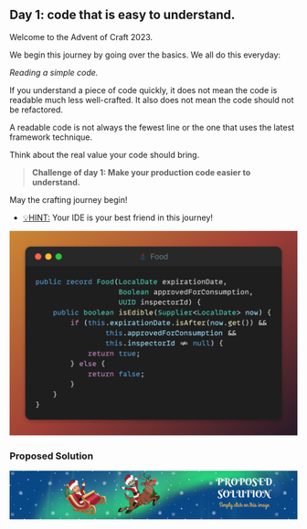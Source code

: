 ## Day 1: code that is easy to understand.

Welcome to the Advent of Craft 2023.

We begin this journey by going over the basics. 
We all do this everyday:

_Reading a simple code._ 

If you understand a piece of code quickly, 
it does not mean the code is readable much less well-crafted.
It also does not mean the code should not be refactored.

A readable code is not always the fewest line or the one 
that uses the latest framework technique.

Think about the real value your code should bring.

>**Challenge of day 1: Make your production code easier to understand.**

May the crafting journey begin!

- <u>💡HINT:</u> Your IDE is your best friend in this journey!

![snippet of the day](snippet.png)

### Proposed Solution
[![Proposed Solution Guide](../../img/proposed-solution.png)](solution/step-by-step.md)